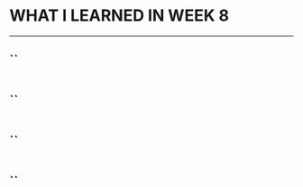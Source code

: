 # **WHAT I LEARNED IN  WEEK 8** 
___

## ``



```javascript

```

## ``



```javascript

```
## ``



```javascript


```
## ``



```javascript


```

